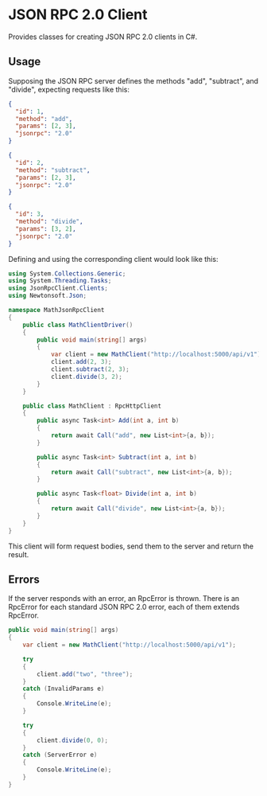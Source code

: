 # JSON RPC 2.0 Client

Provides classes for creating JSON RPC 2.0 clients in C#.

## Usage

Supposing the JSON RPC server defines the methods "add", "subtract", and "divide", expecting requests like this:

```json
{
  "id": 1,
  "method": "add",
  "params": [2, 3],
  "jsonrpc": "2.0"
}

{
  "id": 2,
  "method": "subtract",
  "params": [2, 3],
  "jsonrpc": "2.0"
}

{
  "id": 3,
  "method": "divide",
  "params": [3, 2],
  "jsonrpc": "2.0"
}
```

Defining and using the corresponding client would look like this:

```c#
using System.Collections.Generic;
using System.Threading.Tasks;
using JsonRpcClient.Clients;
using Newtonsoft.Json;

namespace MathJsonRpcClient
{
    public class MathClientDriver()
    {
        public void main(string[] args)
        {
            var client = new MathClient("http://localhost:5000/api/v1");
            client.add(2, 3);
            client.subtract(2, 3);
            client.divide(3, 2);
        }
    }

    public class MathClient : RpcHttpClient
    {
        public async Task<int> Add(int a, int b)
        {
            return await Call("add", new List<int>{a, b});
        }

        public async Task<int> Subtract(int a, int b)
        {
            return await Call("subtract", new List<int>{a, b});
        }

        public async Task<float> Divide(int a, int b)
        {
            return await Call("divide", new List<int>{a, b});
        }
    }
}
```

This client will form request bodies, send them to the server and return the result.

## Errors

If the server responds with an error, an RpcError is thrown.
There is an RpcError for each standard JSON RPC 2.0 error, each of them extends RpcError.

```c#
public void main(string[] args)
{
    var client = new MathClient("http://localhost:5000/api/v1");

    try
    {
        client.add("two", "three");
    }
    catch (InvalidParams e)
    {
        Console.WriteLine(e);
    }

    try
    {
        client.divide(0, 0);
    }
    catch (ServerError e)
    {
        Console.WriteLine(e);
    }
}
```
